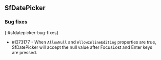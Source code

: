 ## SfDatePicker

### Bug fixes
{:#sfdatepicker-bug-fixes}

* \#I373177 - When `AllowNull` and `AllowInlineEditing` properties are true, SfDatePicker will accept the null value after FocusLost and Enter keys are pressed.


